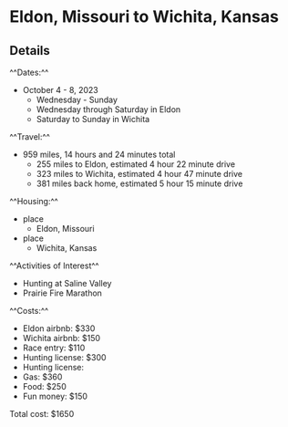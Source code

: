 # Eldon, Missouri to Wichita, Kansas

## Details

^^Dates:^^ </br>
- October 4 - 8, 2023
    - Wednesday - Sunday
    - Wednesday through Saturday in Eldon
    - Saturday to Sunday in Wichita

^^Travel:^^ </br>
- 959 miles, 14 hours and 24 minutes total
    - 255 miles to Eldon, estimated 4 hour 22 minute drive
    - 323 miles to Wichita, estimated 4 hour 47 minute drive
    - 381 miles back home, estimated 5 hour 15 minute drive

^^Housing:^^ </br>
- place
    - Eldon, Missouri
- place
    - Wichita, Kansas

^^Activities of Interest^^ </br>
- Hunting at Saline Valley
- Prairie Fire Marathon

^^Costs:^^ </br>
- Eldon airbnb: $330
- Wichita airbnb: $150
- Race entry: $110 
- Hunting license: $300
- Hunting license:
- Gas: $360
- Food: $250
- Fun money: $150

Total cost: $1650


